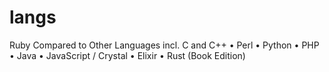 # langs
Ruby Compared to Other Languages incl. C and C++  •  Perl  •  Python •  PHP  •  Java  • JavaScript / Crystal • Elixir • Rust (Book Edition)
